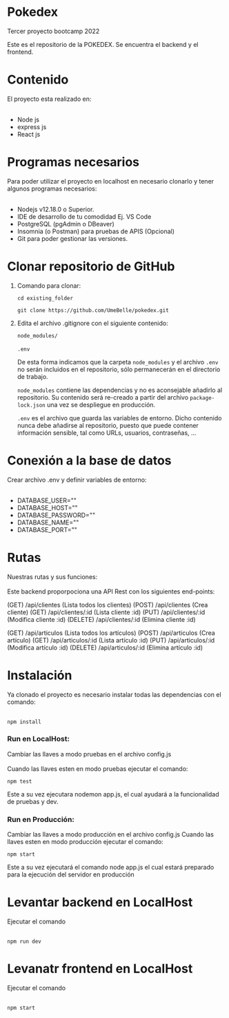 # Pokedex
Tercer proyecto bootcamp 2022

Este es el repositorio de la POKEDEX. Se encuentra el backend y el frontend.

<h1>Contenido</h1>
El proyecto esta realizado en:
<br><br>
<ul>
    <li>Node js
    <li>express js
    <li>React js
</ul>

<h1>Programas necesarios</h1>
Para poder utilizar el proyecto en localhost en necesario clonarlo y tener algunos programas necesarios:
<br><br>
<ul>
    <li>Nodejs v12.18.0 o Superior.
    <li>IDE de desarrollo de tu comodidad Ej. VS Code
    <li>PostgreSQL (pgAdmin o DBeaver)
    <li>Insomnia (o Postman) para pruebas de APIS (Opcional)
    <li>Git para poder gestionar las versiones.
</ul>

<h1>Clonar repositorio de GitHub</h1>
<ol>
<li>Comando para clonar:</li>

`cd existing_folder `

`git clone https://github.com/UmeBelle/pokedex.git `


<li>Edita el archivo .gitignore con el siguiente contenido:</li>

`node_modules/`<br><br>
`.env`

De esta forma indicamos que la carpeta `node_modules` y el archivo `.env` no serán incluidos en el repositorio, sólo permanecerán en el directorio de trabajo.

`node_modules` contiene las dependencias y no es aconsejable añadirlo al repositorio. Su contenido será re-creado a partir del archivo `package-lock.json` una vez se despliegue en producción.

`.env` es el archivo que guarda las variables de entorno. Dicho contenido nunca debe añadirse al repositorio, puesto que puede contener información sensible, tal como URLs, usuarios, contraseñas, ...
</ol>
<h1>Conexión a la base de datos</h1>
Crear archivo .env y definir variables de entorno:
<br><br>
<ul>
    <li>DATABASE_USER=""
    <li>DATABASE_HOST=""
    <li>DATABASE_PASSWORD=""
    <li>DATABASE_NAME=""
    <li>DATABASE_PORT=""
</ul>

<h1>Rutas</h1>
Nuestras rutas y sus funciones:
<br><br>
Este backend proporpociona una API Rest con los siguientes end-points:

(GET)    /api/clientes         (Lista    todos los clientes)
(POST)   /api/clientes         (Crea     cliente)
(GET)    /api/clientes/:id     (Lista    cliente :id)
(PUT)    /api/clientes/:id     (Modifica cliente :id)
(DELETE) /api/clientes/:id     (Elimina  cliente :id)

(GET)    /api/articulos        (Lista    todos los artículos)
(POST)   /api/articulos        (Crea     artículo)
(GET)    /api/articulos/:id    (Lista    artículo :id)
(PUT)    /api/articulos/:id    (Modifica artículo :id)
(DELETE) /api/articulos/:id    (Elimina  artículo :id)


<h1>Instalación</h1>
Ya clonado el proyecto es necesario instalar todas las dependencias con el comando:
<br><br>

`npm install `

<h3>Run en LocalHost:</h3>
Cambiar las llaves a modo pruebas en el archivo config.js<br><br>
Cuando las llaves esten en modo pruebas ejecutar el comando:

`npm test`

Este a su vez ejecutara nodemon app.js, el cual ayudará a la funcionalidad de pruebas y dev.

<h3>Run en Producción:</h3>
Cambiar las llaves a modo producción en el archivo config.js
Cuando las llaves esten en modo producción ejecutar el comando:

`npm start`

Este a su vez ejecutará el comando node app.js el cual estará preparado para la ejecución del servidor en producción

<h1>Levantar backend en LocalHost</h1>
Ejecutar el comando
<br><br>

`npm run dev`

<h1>Levanatr frontend en LocalHost</h1>
Ejecutar el comando 
<br><br>

`npm start `


